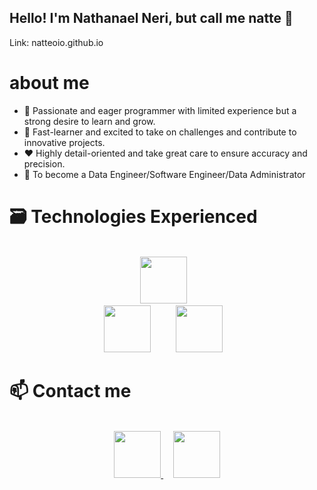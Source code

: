 ## Hello! I'm Nathanael Neri, but call me natte 👋
Link: natteoio.github.io

# about me

- 🤵‍ Passionate and eager programmer with limited experience but a strong desire to learn and grow.
- 🧠 Fast-learner and excited to take on challenges and contribute to innovative projects.
- ❤️ Highly detail-oriented and take great care to ensure accuracy and precision.
- 🎯 To become a Data Engineer/Software Engineer/Data Administrator

# 🗃️ Technologies Experienced

<br />
<div align="center">
  <span>
    <img height="75" src="https://github.com/nrnopq/nrnopq/blob/main/images/git.png?raw=true"/>
  </span>
  &nbsp;&nbsp;
  <br />
  <span>
    <img height="75" src="https://github.com/nrnopq/nrnopq/blob/main/images/mysql.png?raw=true"/>
  </span>
  &nbsp;&nbsp;
  &nbsp;&nbsp;
  &nbsp;&nbsp;
  <span>
    <img height="75" src="https://github.com/nrnopq/nrnopq/blob/main/images/python.png?raw=true"/>
  </span>
  &nbsp;&nbsp;
</div>

# 📫 Contact me
<br />
<div align="center">
  <a align="left" href="mailto:nathanael.neri1208@gmail.com">
    <img height="75" src="https://github.com/nrnopq/nrnopq/blob/main/images/email.png?raw=true"/>
  </a>
  &nbsp;&nbsp;&nbsp;
  <a align="left" href="https://www.linkedin.com/in/natteio/">
    <img height="75" src="https://github.com/nrnopq/nrnopq/blob/main/images/linkedIn.png?raw=true"/>
  </a>
</div>
